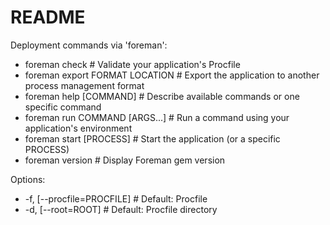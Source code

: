 # README

Deployment commands via 'foreman':
  * foreman check                   # Validate your application's Procfile
  * foreman export FORMAT LOCATION  # Export the application to another process management format
  * foreman help [COMMAND]          # Describe available commands or one specific command
  * foreman run COMMAND [ARGS...]   # Run a command using your application's environment
  * foreman start [PROCESS]         # Start the application (or a specific PROCESS)
  * foreman version                 # Display Foreman gem version

Options:
  * -f, [--procfile=PROCFILE]  # Default: Procfile
  * -d, [--root=ROOT]          # Default: Procfile directory

